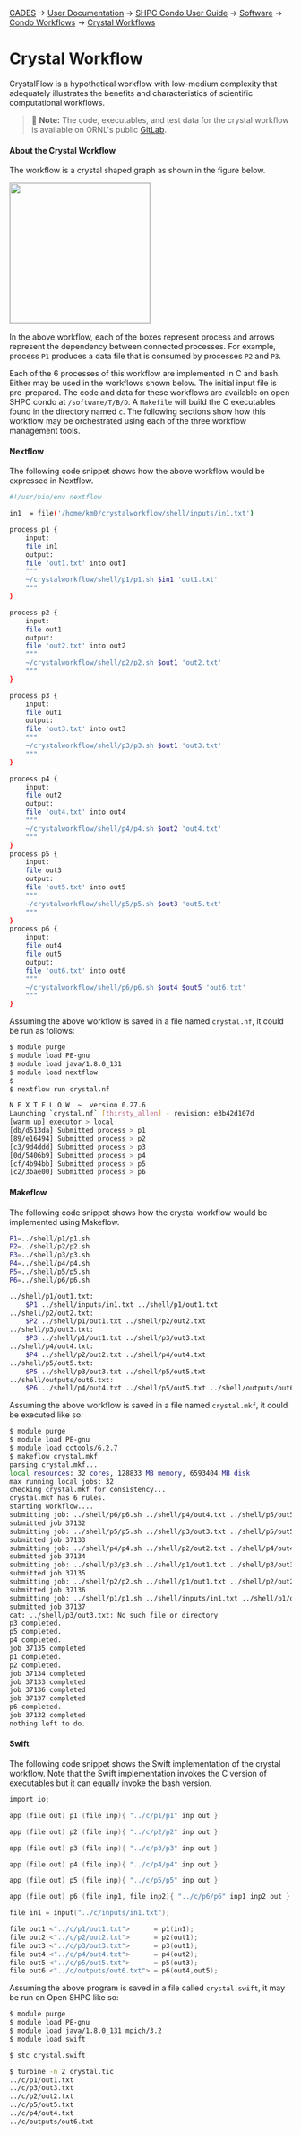 [CADES](http://support.cades.ornl.gov/) &rarr; [User Documentation](../../README.md)  &rarr; [SHPC Condo User Guide](../overview.md) &rarr; [Software](../software.md)   &rarr; [Condo Workflows](workflows.md) &rarr; [Crystal Workflows](crystal-workflow.md)

# Crystal Workflow
CrystalFlow is a hypothetical workflow with low-medium complexity that adequately illustrates the benefits and characteristics of scientific computational workflows.
> &#128221; **Note:** The code, executables, and test data for the crystal workflow is available on ORNL's public [GitLab](https://code.ornl.gov/km0/cades_workflows).

#### About the Crystal Workflow
The workflow is a crystal shaped graph as shown in the figure below.

<a target="_new" href="../screenshots/crystal-workflow-mermaid.png"><img src="../screenshots/crystal-workflow-mermaid.png" style="border-style:ridge;border-color:#bfbfbf;border-width:1px;width:250px;" /></a>   
<!-- o_ -->

In the above workflow, each of the boxes represent process and arrows represent the dependency between connected processes. For example, process `P1` produces a data file that is consumed by processes `P2` and `P3`.

Each of the 6 processes of this workflow are implemented in C and bash. Either may be used in the workflows shown below. The initial input file is pre-prepared. The code and data for these workflows are available on open SHPC condo at `/software/T/B/D`. A `Makefile` will build the C executables found in the directory named `c`. The following sections show how this workflow may be orchestrated using each of the three workflow management tools.

#### Nextflow

The following code snippet shows how the above workflow would be expressed in Nextflow.

```bash
#!/usr/bin/env nextflow

in1  = file('/home/km0/crystalworkflow/shell/inputs/in1.txt')

process p1 {
    input:
    file in1
    output:
    file 'out1.txt' into out1
    """
    ~/crystalworkflow/shell/p1/p1.sh $in1 'out1.txt'
    """
}

process p2 {
    input:
    file out1
    output:
    file 'out2.txt' into out2
    """
    ~/crystalworkflow/shell/p2/p2.sh $out1 'out2.txt'
    """
}

process p3 {
    input:
    file out1
    output:
    file 'out3.txt' into out3
    """
    ~/crystalworkflow/shell/p3/p3.sh $out1 'out3.txt'
    """
}

process p4 {
    input:
    file out2
    output:
    file 'out4.txt' into out4
    """
    ~/crystalworkflow/shell/p4/p4.sh $out2 'out4.txt'
    """
}
process p5 {
    input:
    file out3
    output:
    file 'out5.txt' into out5
    """
    ~/crystalworkflow/shell/p5/p5.sh $out3 'out5.txt'
    """
}
process p6 {
    input:
    file out4
    file out5
    output:
    file 'out6.txt' into out6
    """
    ~/crystalworkflow/shell/p6/p6.sh $out4 $out5 'out6.txt'
    """
}

```

Assuming the above workflow is saved in a file named `crystal.nf`, it could be run as follows:

```bash
$ module purge
$ module load PE-gnu
$ module load java/1.8.0_131
$ module load nextflow
$
$ nextflow run crystal.nf

N E X T F L O W  ~  version 0.27.6
Launching `crystal.nf` [thirsty_allen] - revision: e3b42d107d
[warm up] executor > local
[db/d513da] Submitted process > p1
[89/e16494] Submitted process > p2
[c3/9d4ddd] Submitted process > p3
[0d/5406b9] Submitted process > p4
[cf/4b94bb] Submitted process > p5
[c2/3bae00] Submitted process > p6

```


#### Makeflow

The following code snippet shows how the crystal workflow would be implemented
using Makeflow.

```bash
P1=../shell/p1/p1.sh
P2=../shell/p2/p2.sh
P3=../shell/p3/p3.sh
P4=../shell/p4/p4.sh
P5=../shell/p5/p5.sh
P6=../shell/p6/p6.sh

../shell/p1/out1.txt:
	$P1 ../shell/inputs/in1.txt ../shell/p1/out1.txt
../shell/p2/out2.txt:
	$P2 ../shell/p1/out1.txt ../shell/p2/out2.txt
../shell/p3/out3.txt:
	$P3 ../shell/p1/out1.txt ../shell/p3/out3.txt
../shell/p4/out4.txt:
	$P4 ../shell/p2/out2.txt ../shell/p4/out4.txt
../shell/p5/out5.txt:
	$P5 ../shell/p3/out3.txt ../shell/p5/out5.txt
../shell/outputs/out6.txt:
	$P6 ../shell/p4/out4.txt ../shell/p5/out5.txt ../shell/outputs/out6.txt

```

Assuming the above workflow is saved in a file named `crystal.mkf`, it could be executed like so:

```bash
$ module purge
$ module load PE-gnu
$ module load cctools/6.2.7
$ makeflow crystal.mkf
parsing crystal.mkf...
local resources: 32 cores, 128833 MB memory, 6593404 MB disk
max running local jobs: 32
checking crystal.mkf for consistency...
crystal.mkf has 6 rules.
starting workflow....
submitting job: ../shell/p6/p6.sh ../shell/p4/out4.txt ../shell/p5/out5.txt ../shell/outputs/out6.txt
submitted job 37132
submitting job: ../shell/p5/p5.sh ../shell/p3/out3.txt ../shell/p5/out5.txt
submitted job 37133
submitting job: ../shell/p4/p4.sh ../shell/p2/out2.txt ../shell/p4/out4.txt
submitted job 37134
submitting job: ../shell/p3/p3.sh ../shell/p1/out1.txt ../shell/p3/out3.txt
submitted job 37135
submitting job: ../shell/p2/p2.sh ../shell/p1/out1.txt ../shell/p2/out2.txt
submitted job 37136
submitting job: ../shell/p1/p1.sh ../shell/inputs/in1.txt ../shell/p1/out1.txt
submitted job 37137
cat: ../shell/p3/out3.txt: No such file or directory
p3 completed.
p5 completed.
p4 completed.
job 37135 completed
p1 completed.
p2 completed.
job 37134 completed
job 37133 completed
job 37136 completed
job 37137 completed
p6 completed.
job 37132 completed
nothing left to do.
```

#### Swift

The following code snippet shows the Swift implementation of the crystal workflow. Note that the Swift implementation invokes the C version of executables but it can equally invoke the bash version.

```c
import io;

app (file out) p1 (file inp){ "../c/p1/p1" inp out }

app (file out) p2 (file inp){ "../c/p2/p2" inp out }

app (file out) p3 (file inp){ "../c/p3/p3" inp out }

app (file out) p4 (file inp){ "../c/p4/p4" inp out }

app (file out) p5 (file inp){ "../c/p5/p5" inp out }

app (file out) p6 (file inp1, file inp2){ "../c/p6/p6" inp1 inp2 out }

file in1 = input("../c/inputs/in1.txt");

file out1 <"../c/p1/out1.txt">      = p1(in1);
file out2 <"../c/p2/out2.txt">      = p2(out1);
file out3 <"../c/p3/out3.txt">      = p3(out1);
file out4 <"../c/p4/out4.txt">      = p4(out2);
file out5 <"../c/p5/out5.txt">      = p5(out3);
file out6 <"../c/outputs/out6.txt"> = p6(out4,out5);
```

Assuming the above program is saved in a file called `crystal.swift`, it may be run on Open SHPC like so:

```bash
$ module purge
$ module load PE-gnu
$ module load java/1.8.0_131 mpich/3.2
$ module load swift

$ stc crystal.swift

$ turbine -n 2 crystal.tic
../c/p1/out1.txt
../c/p3/out3.txt
../c/p2/out2.txt
../c/p5/out5.txt
../c/p4/out4.txt
../c/outputs/out6.txt
```
<!-- pointless comment -->
